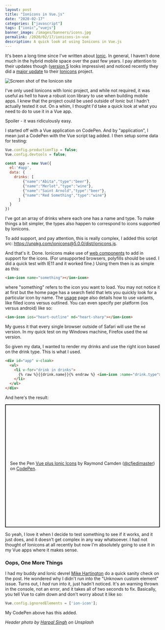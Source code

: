 ```yaml
---
layout: post
title: "Ionicons in Vue.js"
date: "2020-02-17"
categories: ["javascript"]
tags: ["ionic","vuejs"]
banner_image: /images/banners/icons.jpg
permalink: /2020/02/17/ionicons-in-vue
description: A quick look at using Ionicons in Vue.js
---
```


It's been a long time since I've written about [Ionic](https://ionicframework.com/). In general, I haven't done much in the hybrid mobile space over the past few years. I pay attention to their updates though ([version 5](https://ionicframework.com/blog/announcing-ionic-5/) looks impressive) and noticed recently they did a [major update](https://ionicframework.com/blog/announcing-ionicons-5/) to their [Ionicons](https://ionicons.com/) project. 

<img src="https://static.raymondcamden.com/images/2020/02/io1.png" alt="Screen shot of the Ionicon site" class="imgborder imgcenter">

I've only used Ionicons with Ionic project, and while not required, it was useful as hell to have a robust icon library to use when building mobile apps. I knew that the project could be used outside of Ionic but I hadn't actually tested it out. On a whim, I thought I'd take a quick look at what you need to do to use it in a Vue app.

Spoiler - it was ridiculously easy.

I started off with a Vue application on CodePen. And by "application", I mean just a CodePen with the Vue script tag added. I then setup some data for testing:

```js
Vue.config.productionTip = false;
Vue.config.devtools = false;

const app = new Vue({
  el:'#app',
  data: {
    drinks: [
    	{"name":"Abita","type":"beer"},
    	{"name":"Merlot","type":"wine"},
    	{"name":"Saint Arnold","type":"beer"},
    	{"name":"Red Something","type":"wine"}
      ]
  }
})
```

I've got an array of drinks where each one has a name and type. To make things a bit simpler, the types also happen to correspond to icons supported by Ionicons. 

To add support, and pay attention, this is really complex, I added this script src: https://unpkg.com/ionicons@5.0.0/dist/ionicons.js.

And that's it. Done. Ionicons make use of [web components](https://developer.mozilla.org/en-US/docs/Web/Web_Components) to add in support for the icons. (For unsupported browsers, polyfills should be used. I did a quick test with IE11 and it worked fine.) Using them then is as simple as this:

```html
<ion-icon name="something"></ion-icon>
```

where "something" refers to the icon you want to load. You may not notice it at first but the home page has a search field that lets you quickly look for a particular icon by name. The [usage](https://ionicons.com/usage) page also details how to use variants, like filled icons versus outlined. You can even specify per platform (ios versus android) like so:

```html
<ion-icon ios="heart-outline" md="heart-sharp"></ion-icon>
```

My guess it that every single browser outside of Safari will use the `md` version. In my quick test on my Windows machine, Firefox used the `md` version.

So given my data, I wanted to render my drinks and use the right icon based on the drink type. This is what I used. 

```html
<div id="app" v-cloak>
  <ul>
    <li v-for="drink in drinks">
      {% raw %}{{drink.name}}{% endraw %} <ion-icon :name="drink.type"></ion-icon>
    </li>
  </ul>
</div>
```

And here's the result:

<p class="codepen" data-height="400" data-theme-id="default" data-default-tab="js,result" data-user="cfjedimaster" data-slug-hash="GRJRYqw" style="height: 400px; box-sizing: border-box; display: flex; align-items: center; justify-content: center; border: 2px solid; margin: 1em 0; padding: 1em;" data-pen-title="Vue plus Ionic Icons">
  <span>See the Pen <a href="https://codepen.io/cfjedimaster/pen/GRJRYqw">
  Vue plus Ionic Icons</a> by Raymond Camden (<a href="https://codepen.io/cfjedimaster">@cfjedimaster</a>)
  on <a href="https://codepen.io">CodePen</a>.</span>
</p>
<script async src="https://static.codepen.io/assets/embed/ei.js"></script>

So yeah, I love it when I decide to test something to see if it works, and it just does, and it doesn't get complex in any way whatsoever. I had not thought of Ionicons at all recently but now I'm absolutely going to use it in my Vue apps where it makes sense. 

### Oops, One More Things

I had my buddy and Ionic devrel [Mike Hartington](https://mhartington.io/) do a quick sanity check on the post. He wondered why I didn't run into the "Unknown custom element" issue. Turns out, I *had* run into it, just hadn't noticed. It's an warning thrown in the console, not an error, and it takes all of two seconds to fix. Basically, you tell Vue to calm down and don't worry about it like so:

```js
Vue.config.ignoredElements = ['ion-icon'];
```

My CodePen above has this added.

<i>Header photo by <a href="https://unsplash.com/@aquatium?utm_source=unsplash&utm_medium=referral&utm_content=creditCopyText">Harpal Singh</a> on Unsplash</i>